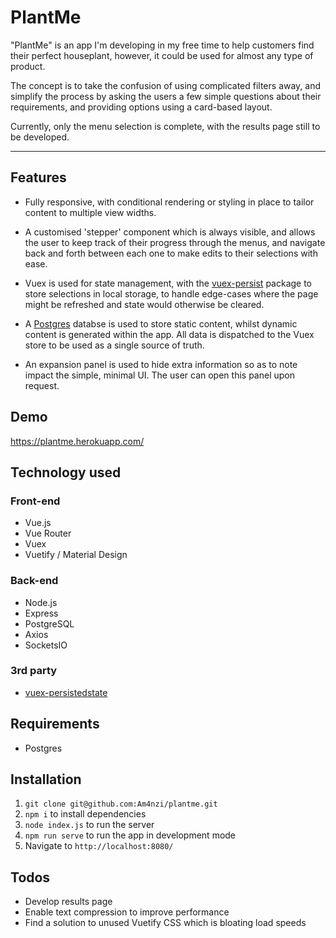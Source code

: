 # PlantMe

"PlantMe" is an app I'm developing in my free time to help customers find their perfect houseplant, however, it could be used for almost any type of product.

The concept is to take the confusion of using complicated filters away, and simplify the process by asking the users a few simple questions about their requirements, and providing options using a card-based layout.

Currently, only the menu selection is complete, with the results page still to be developed.

---

## Features

- Fully responsive, with conditional rendering or styling in place to tailor content to multiple view widths.

- A customised 'stepper' component which is always visible, and allows the user to keep track of their progress through the menus, and navigate back and forth between each one to make edits to their selections with ease.

- Vuex is used for state management, with the [vuex-persist](https://www.npmjs.com/package/vuex-persist) package to store selections in local storage, to handle edge-cases where the page might be refreshed and state would otherwise be cleared.

- A [Postgres](https://www.postgresql.org/) databse is used to store static content, whilst dynamic content is generated within the app. All data is dispatched to the Vuex store to be used as a single source of truth.

- An expansion panel is used to hide extra information so as to note impact the simple, minimal UI. The user can open this panel upon request.

## Demo

https://plantme.herokuapp.com/

## Technology used

### Front-end

-   Vue.js
-   Vue Router
-   Vuex
-   Vuetify / Material Design

### Back-end

-   Node.js
-   Express
-   PostgreSQL
-   Axios
-   SocketsIO

### 3rd party

-   [vuex-persistedstate](https://www.npmjs.com/package/vuex-persistedstate)


## Requirements

- Postgres

## Installation

1. `git clone git@github.com:Am4nzi/plantme.git`
2. `npm i` to install dependencies
3. `node index.js` to run the server
4. `npm run serve` to run the app in development mode
5.  Navigate to `http://localhost:8080/`

## Todos

- Develop results page
- Enable text compression to improve performance
- Find a solution to unused Vuetify CSS which is bloating load speeds
